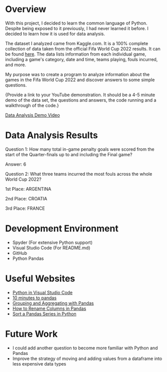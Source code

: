 # Overview

With this project, I decided to learn the common language of Python. Despite
being exposed to it previously, I had never learned it before. I decided
to learn how it is used for data analysis.

The dataset I analyzed came from Kaggle.com. It is a 100% complete collection of data
taken from the official Fifa World Cup 2022 results. It can be found [here](https://www.kaggle.com/datasets/die9origephit/fifa-world-cup-2022-complete-dataset). The data lists
information from each individual game, including a game's category, date and time, teams
playing, fouls incurred, and more.

My purpose was to create a program to analyze information about the games in the
Fifa World Cup 2022 and discover answers to some simple questions.

{Provide a link to your YouTube demonstration.  It should be a 4-5 minute demo of the data set, the questions and answers, the code running and a walkthrough of the code.}

[Data Analysis Demo Video](https://youtu.be/otNc_nxZ_3I)

# Data Analysis Results

Question 1: How many total in-game penalty goals were scored from the start of the Quarter-finals up to and including the Final game?

Answer: 6

Question 2: What three teams incurred the most fouls across the whole World Cup 2022?

1st Place: ARGENTINA

2nd Place: CROATIA

3rd Place: FRANCE

# Development Environment

* Spyder (For extensive Python support)
* Visual Studio Code (For README.md)
* GitHub
* Python Pandas

# Useful Websites

* [Python in Visual Studio Code](https://code.visualstudio.com/docs/languages/python)
* [10 minutes to pandas](https://pandas.pydata.org/docs/user_guide/10min.html#min)
* [Grouping and Aggregating with Pandas](https://www.geeksforgeeks.org/grouping-and-aggregating-with-pandas/)
* [How to Rename Columns in Pandas](https://www.geeksforgeeks.org/how-to-rename-columns-in-pandas-dataframe/)
* [Sort a Pandas Series in Python](https://www.geeksforgeeks.org/sort-a-pandas-series-in-python/)

# Future Work

* I could add another question to become more familiar with Python and Pandas
* Improve the strategy of moving and adding values from a dataframe into less expensive data types